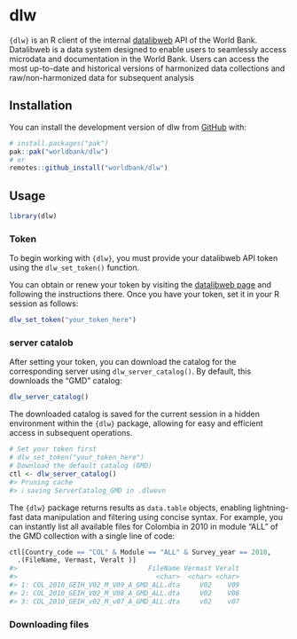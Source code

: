
<!-- README.md is generated from README.Rmd. Please edit that file -->

# dlw

<!-- badges: start -->
<!-- badges: end -->

`{dlw}` is an R client of the internal
[datalibweb](https://datalibweb2.worldbank.org/) API of the World Bank.
Datalibweb is a data system designed to enable users to seamlessly
access microdata and documentation in the World Bank. Users can access
the most up-to-date and historical versions of harmonized data
collections and raw/non-harmonized data for subsequent analysis

## Installation

You can install the development version of dlw from
[GitHub](https://github.com/) with:

``` r
# install.packages("pak")
pak::pak("worldbank/dlw")
# or
remotes::github_install("worldbank/dlw")
```

## Usage

``` r
library(dlw)
```

### Token

To begin working with `{dlw}`, you must provide your datalibweb API
token using the `dlw_set_token()` function.

You can obtain or renew your token by visiting the [datalibweb
page](https://datalibweb2.worldbank.org/) and following the instructions
there. Once you have your token, set it in your R session as follows:

``` r
dlw_set_token("your_token_here")
```

### server catalob

After setting your token, you can download the catalog for the
corresponding server using `dlw_server_catalog()`. By default, this
downloads the “GMD” catalog:

``` r
dlw_server_catalog()
```

The downloaded catalog is saved for the current session in a hidden
environment within the `{dlw}` package, allowing for easy and efficient
access in subsequent operations.

``` r
# Set your token first
# dlw_set_token("your_token_here")
# Download the default catalog (GMD)
ctl <- dlw_server_catalog()
#> Pruning cache
#> ℹ saving ServerCatalog_GMD in .dlwevn
```

The `{dlw}` package returns results as `data.table` objects, enabling
lightning-fast data manipulation and filtering using concise syntax. For
example, you can instantly list all available files for Colombia in 2010
in module “ALL” of the GMD collection with a single line of code:

``` r
ctl[Country_code == "COL" & Module == "ALL" & Survey_year == 2010, 
  .(FileName, Vermast, Veralt )]
#>                                 FileName Vermast Veralt
#>                                   <char>  <char> <char>
#> 1: COL_2010_GEIH_V02_M_V09_A_GMD_ALL.dta     V02    V09
#> 2: COL_2010_GEIH_V02_M_V08_A_GMD_ALL.dta     V02    V08
#> 3: COL_2010_GEIH_v02_M_v07_A_GMD_ALL.dta     v02    v07
```

### Downloading files

